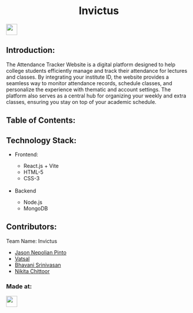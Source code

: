 <h1 align="center">Invictus</h1>
<p align="center">
</p>
<a href="https://weekendofcode.computercodingclub.in/"> <img src="https://i.postimg.cc/njCM24kx/woc.jpg" height=30px> </a>

## Introduction:
The Attendance Tracker Website is a digital platform designed to
help college students efficiently manage and track their attendance
for lectures and classes. By integrating your institute ID, the
website provides a seamless way to monitor attendance records,
schedule classes, and personalize the experience with thematic and
account settings. The platform also serves as a central hub for
organizing your weekly and extra classes, ensuring you stay on top
of your academic schedule.
  
## Table of Contents:

## Technology Stack:
<ul>
  <li>Frontend:</li>
  <ul>
    <li>React.js + Vite</li>
    <li>HTML-5</li>
    <li>CSS-3</li>
  </ul>
  <br>
  <li>Backend</li>
  
 <ul>
   <li>Node.js</li>
   <li>MongoDB</li>
 </ul>
</ul>
  

## Contributors:

Team Name: Invictus

* [Jason Nepolian Pinto](https://github.com/JasonPinto24)
* [Vatsal ](https://github.com/Vatty0412)
* [Bhavani Srinivasan](https://github.com/pokobholu)
* [Nikita Chittoor](https://github.com/niki-1003)


### Made at:



<a href="[https://hack36.com](https://weekendofcode.computercodingclub.in/)"> <img src="https://i.postimg.cc/Z9fC676j/devjam.jpg" height=30px> </a>
